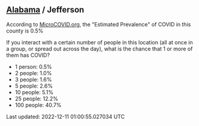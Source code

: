 
## [Alabama](/united-states/alabama) / Jefferson

According to [MicroCOVID.org](http://microcovid.org),
the "Estimated Prevalence" of COVID in this county is 0.5%

If you interact with a certain number of people in this location
(all at once in a group, or spread out across the day), what is the chance that
1 or more of them has COVID?

- 1 person: 0.5%
- 2 people: 1.0%
- 3 people: 1.6%
- 5 people: 2.6%
- 10 people: 5.1%
- 25 people: 12.2%
- 100 people: 40.7%

Last updated: 2022-12-11 01:00:55.027034 UTC
